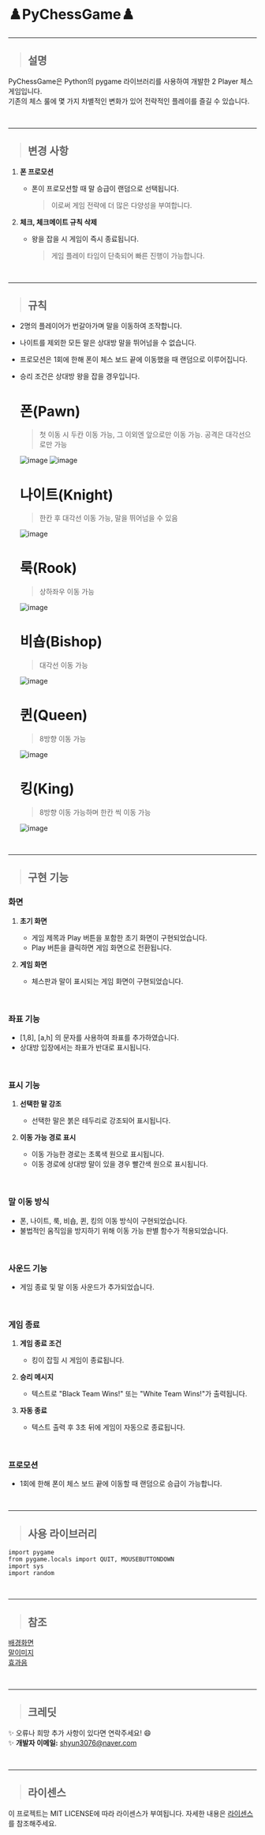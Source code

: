 # ♟️PyChessGame♟️
---

>## 설명

PyChessGame은 Python의 pygame 라이브러리를 사용하여 개발한 2 Player 체스 게임입니다.<br> 
기존의 체스 룰에 몇 가지 차별적인 변화가 있어 전략적인 플레이를 즐길 수 있습니다.

<br> 

---
>## 변경 사항

1. **폰 프로모션**
   - 폰이 프로모션할 때 말 승급이 랜덤으로 선택됩니다.
     >이로써 게임 전략에 더 많은 다양성을 부여합니다.

2. **체크, 체크메이트 규칙 삭제**
   - 왕을 잡을 시 게임이 즉시 종료됩니다.
     >게임 플레이 타임이 단축되어 빠른 진행이 가능합니다.

<br> 

---
>## 규칙

- 2명의 플레이어가 번갈아가며 말을 이동하여 조작합니다.
- 나이트를 제외한 모든 말은 상대방 말을 뛰어넘을 수 없습니다.
- 프로모션은 1회에 한해 폰이 체스 보드 끝에 이동했을 때 랜덤으로 이루어집니다.
- 승리 조건은 상대방 왕을 잡을 경우입니다.

  # 폰(Pawn)
  > 첫 이동 시 두칸 이동 가능, 그 이외엔 앞으로만 이동 가능. 공격은 대각선으로만 가능
  
  ![image](https://github.com/Ash0704/PyChessGame/assets/123534011/5f512851-1a56-4f4f-b0ee-ada9bcbea5c5)
  ![image](https://github.com/Ash0704/PyChessGame/assets/123534011/21f54279-ac49-42fc-b94c-441d9882adee)


  # 나이트(Knight)
  > 한칸 후 대각선 이동 가능, 말을 뛰어넘을 수 있음
  
  ![image](https://github.com/Ash0704/PyChessGame/assets/123534011/d92f23c4-a771-482a-b976-6bfce03d532b)

  # 룩(Rook)
  > 상하좌우 이동 가능
  
  ![image](https://github.com/Ash0704/PyChessGame/assets/123534011/44fd61a8-ac39-4998-af9e-6ac742f8a288)

  # 비숍(Bishop)
  > 대각선 이동 가능
  
  ![image](https://github.com/Ash0704/PyChessGame/assets/123534011/db72a516-99f6-4561-84f4-9279af8f5f41)

  # 퀸(Queen)
  > 8방향 이동 가능
  
  ![image](https://github.com/Ash0704/PyChessGame/assets/123534011/bc2aaaf4-64b8-4a0c-b127-4f92ea8640f6)

  # 킹(King)
  > 8방향 이동 가능하며 한칸 씩 이동 가능
  
  ![image](https://github.com/Ash0704/PyChessGame/assets/123534011/7d0070c0-fb6b-4d47-8095-948191f11654)

<br> 

---
>## 구현 기능

### 화면

1. **초기 화면**
   - 게임 제목과 Play 버튼을 포함한 초기 화면이 구현되었습니다.
   - Play 버튼을 클릭하면 게임 화면으로 전환됩니다.

2. **게임 화면**
   - 체스판과 말이 표시되는 게임 화면이 구현되었습니다.
  
<br>

### 좌표 기능

- [1,8], [a,h] 의 문자를 사용하여 좌표를 추가하였습니다.
- 상대방 입장에서는 좌표가 반대로 표시됩니다.
<br>

### 표시 기능

1. **선택한 말 강조**
   - 선택한 말은 붉은 테두리로 강조되어 표시됩니다.

2. **이동 가능 경로 표시**
   - 이동 가능한 경로는 초록색 원으로 표시됩니다.
   - 이동 경로에 상대방 말이 있을 경우 빨간색 원으로 표시됩니다.
<br>

### 말 이동 방식

- 폰, 나이트, 룩, 비숍, 퀸, 킹의 이동 방식이 구현되었습니다.
- 불법적인 움직임을 방지하기 위해 이동 가능 판별 함수가 적용되었습니다.
<br>

### 사운드 기능

- 게임 종료 및 말 이동 사운드가 추가되었습니다.
<br>

### 게임 종료

1. **게임 종료 조건**
   - 킹이 잡힐 시 게임이 종료됩니다.

2. **승리 메시지**
   - 텍스트로 "Black Team Wins!" 또는 "White Team Wins!"가 출력됩니다.

3. **자동 종료**
   - 텍스트 출력 후 3초 뒤에 게임이 자동으로 종료됩니다.
<br>

### 프로모션

- 1회에 한해 폰이 체스 보드 끝에 이동할 때 랜덤으로 승급이 가능합니다.

<br> 

---
>## 사용 라이브러리
```
import pygame
from pygame.locals import QUIT, MOUSEBUTTONDOWN
import sys
import random
```
<br> 

---
>## 참조
[배경화면](https://www.freepik.com/premium-photo/chess-king-chess-board-game-with-chess-figures-ai-generated_38652803.htm)<br>
[말이미지](https://github.com/Pritish934/Python_Chess_Game/tree/main/images)<br>
[효과음](https://www.mewpot.com/search/sound-effects?is_free=true)<br>

<br> 

---
>## 크레딧

✨ 오류나 희망 추가 사항이 있다면 연락주세요! 😄  
✨ **개발자 이메일:** shyun3076@naver.com

<br> 

---
>## 라이센스

이 프로젝트는 MIT LICENSE에 따라 라이센스가 부여됩니다. 자세한 내용은 [라이센스](https://github.com/Ash0704/PyChessGame/blob/main/LICENSE.md)를 참조해주세요.
